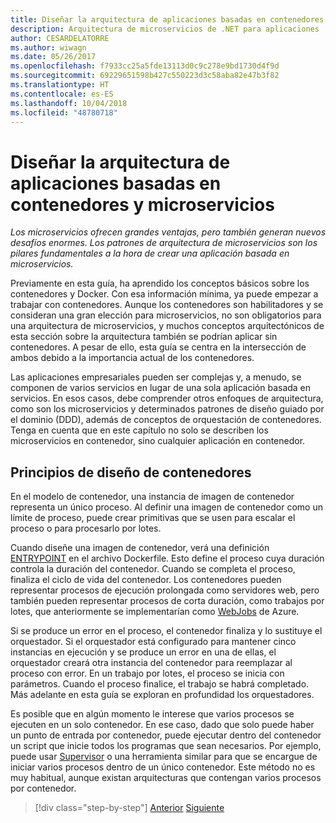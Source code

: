 ```yaml
---
title: Diseñar la arquitectura de aplicaciones basadas en contenedores y microservicios
description: Arquitectura de microservicios de .NET para aplicaciones .NET en contenedor | Diseñar la arquitectura de aplicaciones basadas en contenedores y microservicios
author: CESARDELATORRE
ms.author: wiwagn
ms.date: 05/26/2017
ms.openlocfilehash: f7933cc25a5fde13113d0c9c278e9bd1730d4f9d
ms.sourcegitcommit: 69229651598b427c550223d3c58aba82e47b3f82
ms.translationtype: HT
ms.contentlocale: es-ES
ms.lasthandoff: 10/04/2018
ms.locfileid: "48780718"
---
```

# <a name="architecting-container--and-microservice-based-applications"></a>Diseñar la arquitectura de aplicaciones basadas en contenedores y microservicios

*Los microservicios ofrecen grandes ventajas, pero también generan nuevos desafíos enormes. Los patrones de arquitectura de microservicios son los pilares fundamentales a la hora de crear una aplicación basada en microservicios.*

Previamente en esta guía, ha aprendido los conceptos básicos sobre los contenedores y Docker. Con esa información mínima, ya puede empezar a trabajar con contenedores. Aunque los contenedores son habilitadores y se consideran una gran elección para microservicios, no son obligatorios para una arquitectura de microservicios, y muchos conceptos arquitectónicos de esta sección sobre la arquitectura también se podrían aplicar sin contenedores. A pesar de ello, esta guía se centra en la intersección de ambos debido a la importancia actual de los contenedores.

Las aplicaciones empresariales pueden ser complejas y, a menudo, se componen de varios servicios en lugar de una sola aplicación basada en servicios. En esos casos, debe comprender otros enfoques de arquitectura, como son los microservicios y determinados patrones de diseño guiado por el dominio (DDD), además de conceptos de orquestación de contenedores. Tenga en cuenta que en este capítulo no solo se describen los microservicios en contenedor, sino cualquier aplicación en contenedor.

## <a name="container-design-principles"></a>Principios de diseño de contenedores

En el modelo de contenedor, una instancia de imagen de contenedor representa un único proceso. Al definir una imagen de contenedor como un límite de proceso, puede crear primitivas que se usen para escalar el proceso o para procesarlo por lotes.

Cuando diseñe una imagen de contenedor, verá una definición [ENTRYPOINT](https://docs.docker.com/engine/reference/builder/) en el archivo Dockerfile. Esto define el proceso cuya duración controla la duración del contenedor. Cuando se completa el proceso, finaliza el ciclo de vida del contenedor. Los contenedores pueden representar procesos de ejecución prolongada como servidores web, pero también pueden representar procesos de corta duración, como trabajos por lotes, que anteriormente se implementarían como [WebJobs](https://docs.microsoft.com/azure/app-service-web/websites-webjobs-resources) de Azure.

Si se produce un error en el proceso, el contenedor finaliza y lo sustituye el orquestador. Si el orquestador está configurado para mantener cinco instancias en ejecución y se produce un error en una de ellas, el orquestador creará otra instancia del contenedor para reemplazar al proceso con error. En un trabajo por lotes, el proceso se inicia con parámetros. Cuando el proceso finalice, el trabajo se habrá completado. Más adelante en esta guía se exploran en profundidad los orquestadores.

Es posible que en algún momento le interese que varios procesos se ejecuten en un solo contenedor. En ese caso, dado que solo puede haber un punto de entrada por contenedor, puede ejecutar dentro del contenedor un script que inicie todos los programas que sean necesarios. Por ejemplo, puede usar [Supervisor](http://supervisord.org/) o una herramienta similar para que se encargue de iniciar varios procesos dentro de un único contenedor. Este método no es muy habitual, aunque existan arquitecturas que contengan varios procesos por contenedor.


>[!div class="step-by-step"]
[Anterior](../net-core-net-framework-containers/official-net-docker-images.md)
[Siguiente](containerize-monolithic-applications.md)
